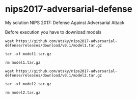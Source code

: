 # nips2017-adversarial-defense

My solution NIPS 2017: Defense Against Adversarial Attack


Before execution you have to download models
```
wget https://github.com/atsky/nips2017-adversarial-defense/releases/download/v0.1/model1.tar.gz

tar -xf model1.tar.gz

rm model1.tar.gz

wget https://github.com/atsky/nips2017-adversarial-defense/releases/download/v0.1/model2.tar.gz

tar -xf model2.tar.gz

rm model2.tar.gz

```
